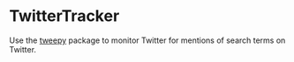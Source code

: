 # TwitterTracker
Use the [tweepy](http://www.tweepy.org/) package to monitor Twitter for mentions of search terms on Twitter.
